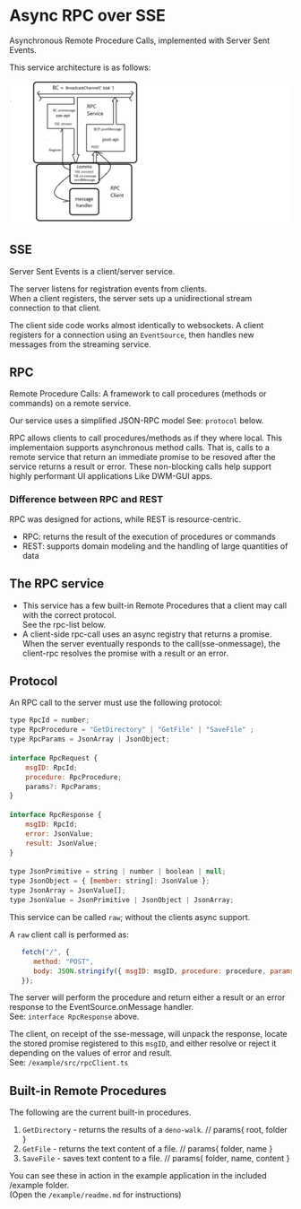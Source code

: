 # Async RPC over SSE
Asynchronous Remote Procedure Calls, implemented with Server Sent Events.
   
This service architecture is as follows:    

![rpc](SSE-BC.png)

## SSE
Server Sent Events is a client/server service.   

The server listens for registration events from clients.    
When a client registers, the server sets up a unidirectional stream connection to that client.   

The client side code works almost identically to websockets. A client registers for a connection using an `EventSource`, then handles new messages from the streaming service.       
  
## RPC
Remote Procedure Calls: A framework to call procedures (methods or commands) on a remote service.   

Our service uses a simplified JSON-RPC model See: `protocol` below.     

RPC allows clients to call procedures/methods as if they where local. This implementaion supports asynchronous method calls. That is, calls to a remote service that return an immediate promise to be resoved after the service returns a result or error. These non-blocking calls help support highly performant UI applications Like DWM-GUI apps.   
       
### Difference between RPC and REST  
RPC was designed for actions, while REST is resource-centric. 
 - RPC: returns the result of the execution of procedures or commands 
 - REST: supports domain modeling and the handling of large quantities of data  

## The RPC service
  * This service has a few built-in Remote Procedures that a client may call with the correct protocol.   
  See the rpc-list below.
  * A client-side rpc-call uses an async registry that returns a promise. When the server eventually responds to the call(sse-onmessage), the client-rpc resolves the promise with a result or an error. 

## Protocol
An RPC call to the server must use the following protocol:
```js
type RpcId = number;
type RpcProcedure = "GetDirectory" | "GetFile" | "SaveFile" ;
type RpcParams = JsonArray | JsonObject;

interface RpcRequest {
    msgID: RpcId;
    procedure: RpcProcedure;
    params?: RpcParams;
}

interface RpcResponse {
    msgID: RpcId;
    error: JsonValue;
    result: JsonValue;
}

type JsonPrimitive = string | number | boolean | null;
type JsonObject = { [member: string]: JsonValue };
type JsonArray = JsonValue[];
type JsonValue = JsonPrimitive | JsonObject | JsonArray;
```

This service can be called `raw`; without the clients async support. 
    
A `raw` client call is performed as:

```js
   fetch("/", {
      method: "POST",
      body: JSON.stringify({ msgID: msgID, procedure: procedure, params: params }),
   });
```
The server will perform the procedure and return either a result or an error response to the EventSource.onMessage handler.      
See: `interface RpcResponse` above.   

The client, on receipt of the sse-message, will unpack the response, locate the stored promise registered to this `msgID`, and either resolve or reject it depending on the values of error and result.    
See: `/example/src/rpcClient.ts`    
 


## Built-in Remote Procedures
The following are the current built-in procedures.    

 1. `GetDirectory` - returns the results of a `deno-walk`. // params{ root, folder }
 2. `GetFile` - returns the text content of a file.        // params{ folder, name }
 3. `SaveFile` - saves text content to a file.             // params{ folder, name, content }
 
You can see these in action in the example application in the included /example folder.   
(Open the `/example/readme.md` for instructions)
